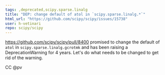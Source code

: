```yaml
---
tags: ,deprecated,scipy.sparse.linalg
title: "DEP: change default of atol in `scipy.sparse.linalg.*`"
html_url: "https://github.com/scipy/scipy/issues/15738"
user: h-vetinari
repo: scipy/scipy
---
```


https://github.com/scipy/scipy/pull/8400 promised to change the default of `atol` in `scipy.sparse.linalg.gcrotmk` and has been raising a DeprecationWarning for 4 years. Let's do what needs to be changed to get rid of the warning.

CC @pv